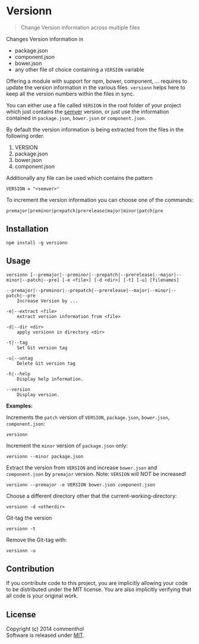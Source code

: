 # Versionn

> Change Version information across multiple files

Changes Version information in 

* package.json
* component.json
* bower.json
* any other file of choice containing a `VERSION` variable

Offering a module with support for npm, bower, component, ... requires to update the version information in the various files. 
`versionn` helps here to keep all the version numbers within the files in sync.

You can either use a file called `VERSION` in the root folder of your project which just contains the [semver][] version, or just use the information contained in `package.json`, `bower.json` or `component.json`.

By default the version information is being extracted from the files in the following order.

1. VERSION
2. package.json
3. bower.json
4. component.json

Additionally any file can be used which contains the pattern

```
VERSION = "<semver>"
```

To increment the version information you can choose one of the commands:

    premajor|preminor|prepatch|prerelease|major|minor|patch|pre

## Installation

```
npm install -g versionn
```

## Usage

```
versionn [--premajor|--preminor|--prepatch|--prerelease|--major|--minor|--patch|--pre] [-e <file>] [-d <dir>] [-t] [-u] [filenames]

--premajor|--preminor|--prepatch|--prerelease|--major|--minor|--patch|--pre
    Increase Version by ...
    
-e|--extract <file>
    extract version information from <file>
    
-d|--dir <dir>
    apply versionn in directory <dir>
    
-t|--tag
    Set Git version tag
    
-u|--untag
    Delete Git version tag
    
-h|--help
    Display help information.

--version
    Display version.
```

**Examples:**

Increments the `patch` version of `VERSION`, `package.json`, `bower.json`, `component.json`:

    versionn
    
Increment the `minor` version of `package.json` only:

    versionn --minor package.json
    
Extract the version from `VERSION` and increase `bower.json` and `component.json` by `premajor` version. Note: `VERSION` will *NOT* be increased!

    versionn --premajor -e VERSION bower.json component.json
    
Choose a different directory other that the current-working-directory:

    versionn -d <otherdir>
    
Git-tag the version 

    versionn -t
    
Remove the Git-tag with:

    versionn -u

## Contribution

If you contribute code to this project, you are implicitly allowing your code
to be distributed under the MIT license. You are also implicitly verifying that
all code is your original work.

## License

Copyright (c) 2014 commenthol    
Software is released under [MIT][license].

[license]: ./LICENSE
[semver]: http://semver.org
